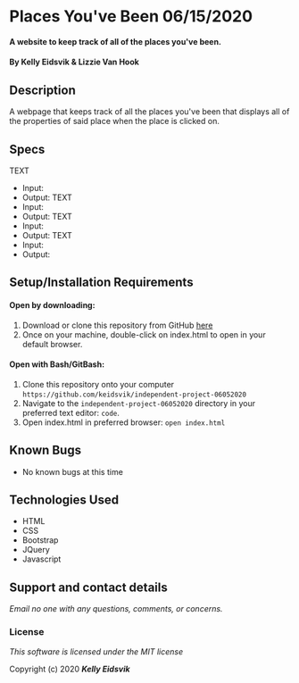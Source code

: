 # Places You've Been 06/15/2020

#### A website to keep track of all of the places you've been.

#### By **Kelly Eidsvik** & **Lizzie Van Hook**

## Description

A webpage that keeps track of all the places you've been that displays all of the properties of said place when the place is clicked on.

## Specs
TEXT
* Input:
* Output: 
TEXT
* Input:
* Output: 
TEXT
* Input:
* Output: 
TEXT
* Input:
* Output: 

## Setup/Installation Requirements

#### Open by downloading:
1. Download or clone this repository from GitHub [here](https://github.com/keidsvik/independent-project-06052020)
2. Once on your machine, double-click on index.html to open in your default browser.

#### Open with Bash/GitBash:
1. Clone this repository onto your computer
`https://github.com/keidsvik/independent-project-06052020`
2. Navigate to the `independent-project-06052020` directory in your preferred text editor:
`code`.
3. Open index.html in preferred browser:
`open index.html`

## Known Bugs
* No known bugs at this time

## Technologies Used
* HTML
* CSS
* Bootstrap
* JQuery
* Javascript

## Support and contact details

_Email no one with any questions, comments, or concerns._

### License

*This software is licensed under the MIT license*

Copyright (c) 2020 **_Kelly Eidsvik_**